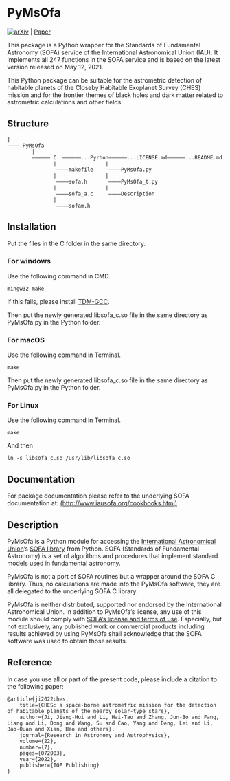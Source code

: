 # PyMsOfa
[![arXiv](https://img.shields.io/badge/arxiv-2200.0000-b31b1b.svg)](https://arxiv.org/abs/2200.0000) | [Paper](https://www.raa-journal.org/) 

This package is a Python wrapper for the Standards of Fundamental Astronomy (SOFA) service of the International Astronomical Union (IAU). It implements all 247 functions in the SOFA service and is based on the latest version released on May 12, 2021.

This Python package can be suitable for the astrometric detection of habitable planets of the Closeby Habitable Exoplanet Survey (CHES) mission and for the frontier themes of black holes and dark matter related to astrometric calculations and other fields.

## Structure
```
|
———— PyMsOfa
        |
        —————— C  ——————...Pyrhon——————...LICENSE.md——————...README.md
               |                |
                ————makefile     ————PyMsOfa.py
               |                |
                ————sofa.h       ————PyMsOfa_t.py
               |                |
                ————sofa_a.c     ————Description
               |
                ————sofam.h
```

## Installation

Put the files in the C folder in the same directory.

### For windows

Use the following command in CMD.
```
mingw32-make
```
If this fails, please install [TDM-GCC](https://jmeubank.github.io/tdm-gcc/download/).

Then put the newly generated libsofa_c.so file in the same directory as PyMsOfa.py in the Python folder.

### For macOS

Use the following command in Terminal.
```
make
```
Then put the newly generated libsofa_c.so file in the same directory as PyMsOfa.py in the Python folder.

### For Linux
Use the following command in Terminal.
```
make
```
And then
```
ln -s libsofa_c.so /usr/lib/libsofa_c.so
```

## Documentation

For package documentation please refer to the underlying SOFA documentation at:
[(http://www.iausofa.org/cookbooks.html)](http://www.iausofa.org/cookbooks.html)

## Description

PyMsOfa is a Python module for accessing the [International Astronomical Union](https://www.iau.org/)’s [SOFA library](http://www.iausofa.org/) from Python. SOFA (Standards of Fundamental Astronomy) is a set of algorithms and procedures that implement standard models used in fundamental astronomy.

PyMsOfa is not a port of SOFA routines but a wrapper around the SOFA C library. Thus, no calculations are made into the PyMsOfa software, they are all delegated to the underlying SOFA C library.

PyMsOfa is neither distributed, supported nor endorsed by the International Astronomical Union. In addition to PyMsOfa’s license, any use of this module should comply with [SOFA’s license and terms of use](http://www.iausofa.org/tandc.html). Especially, but not exclusively, any published work or commercial products including results achieved by using PyMsOfa shall acknowledge that the SOFA software was used to obtain those results.


## Reference
In case you use all or part of the present code, please include a citation to the following paper:

```
@article{ji2022ches,
	title={CHES: a space-borne astrometric mission for the detection of habitable planets of the nearby solar-type stars},
	author={Ji, Jiang-Hui and Li, Hai-Tao and Zhang, Jun-Bo and Fang, Liang and Li, Dong and Wang, Su and Cao, Yang and Deng, Lei and Li, Bao-Quan and Xian, Hao and others},
	journal={Research in Astronomy and Astrophysics},
	volume={22},
	number={7},
	pages={072003},
	year={2022},
	publisher={IOP Publishing}
}
```
